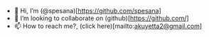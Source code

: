 - 👋 Hi, I’m (@spesana)[https://github.com/spesana]
- 💞️ I’m looking to collaborate on (github)[https://github.com/]
- 📫 How to reach me?, (click here)[mailto:akuyetta2@gmail.com]
